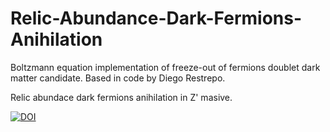 # Relic-Abundance-Dark-Fermions-Anihilation


Boltzmann equation implementation of freeze-out of fermions doublet dark matter candidate. Based in code by Diego Restrepo.

Relic abundace dark fermions anihilation in Z' masive. 

[![DOI](https://zenodo.org/badge/477459816.svg)](https://zenodo.org/badge/latestdoi/477459816)
